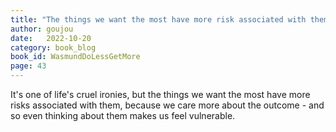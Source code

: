 ```yaml
---
title: "The things we want the most have more risk associated with them..."
author: goujou
date:   2022-10-20
category: book_blog
book_id: WasmundDoLessGetMore
page: 43
---
```

It's one of life's cruel ironies, but the things we want the most have more risks associated with them, because we care more about the outcome - and so even thinking about them makes us feel vulnerable.
